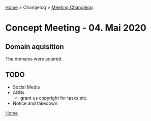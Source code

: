 [Home](../../README.md) > Changelog > [Meeting Changelog](changelog-meeting.md)

# Concept Meeting - 04. Mai 2020

## Domain aquisition

The domains were aquired.

## TODO

- Social Media
- AGBs
  - grant us copyright for tasks etc.
- Notice and takedown

[Home](../../README.md)
